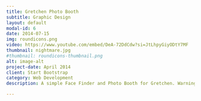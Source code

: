 ```yaml
---
title: Gretchen Photo Booth
subtitle: Graphic Design
layout: default
modal-id: 6
date: 2014-07-15
img: roundicons.png
video: https://www.youtube.com/embed/DeA-72DdCdw?si=JtLhpyGiyODtY7MF
thumbnail: nightmare.jpg
#thumbnail: roundicons-thumbnail.png
alt: image-alt
project-date: April 2014
client: Start Bootstrap
category: Web Development
description: A simple Face Finder and Photo Booth for Gretchen. Warning. This software will find any face and take a picture, with or without consent!

---
```

